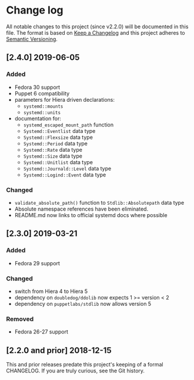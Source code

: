 <!--
This file is part of the doubledog-systemd Puppet module.
Copyright 2018-2019 John Florian
SPDX-License-Identifier: GPL-3.0-or-later

Template

## [VERSION] DATE/WIP
### Added
### Changed
### Deprecated
### Removed
### Fixed
### Security

-->

# Change log

All notable changes to this project (since v2.2.0) will be documented in this file.  The format is based on [Keep a Changelog](http://keepachangelog.com/en/1.0.0/) and this project adheres to [Semantic Versioning](http://semver.org).

## [2.4.0] 2019-06-05
### Added
- Fedora 30 support
- Puppet 6 compatibility
- parameters for Hiera driven declarations:
    - `systemd::mounts`
    - `systemd::units`
- documentation for:
    - `systemd_escaped_mount_path` function
    - `Systemd::Eventlist` data type
    - `Systemd::Flexsize` data type
    - `Systemd::Period` data type
    - `Systemd::Rate` data type
    - `Systemd::Size` data type
    - `Systemd::Unitlist` data type
    - `Systemd::Journald::Level` data type
    - `Systemd::Logind::Event` data type
### Changed
- `validate_absolute_path()` function to `Stdlib::Absolutepath` data type
- Absolute namespace references have been eliminated.
- README.md now links to official systemd docs where possible

## [2.3.0] 2019-03-21
### Added
- Fedora 29 support
### Changed
- switch from Hiera 4 to Hiera 5
- dependency on `doubledog/ddolib` now expects 1 >= version < 2
- dependency on `puppetlabs/stdlib` now allows version 5
### Removed
- Fedora 26-27 support

## [2.2.0 and prior] 2018-12-15

This and prior releases predate this project's keeping of a formal CHANGELOG.  If you are truly curious, see the Git history.
